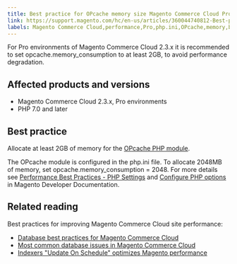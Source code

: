 ```yaml
---
title: Best practice for OPcache memory size Magento Commerce Cloud Pro plan
link: https://support.magento.com/hc/en-us/articles/360044740812-Best-practice-for-OPcache-memory-size-Magento-Commerce-Cloud-Pro-plan
labels: Magento Commerce Cloud,performance,Pro,php.ini,OPcache,memory,best practices,2.3.x,PHP 7.0
---
```


For Pro environments of Magento Commerce Cloud 2.3.x it is recommended to set opcache.memory\_consumption to at least 2GB, to avoid performance degradation. 

 Affected products and versions
------------------------------

 
 * Magento Commerce Cloud 2.3.x, Pro environments
 * PHP 7.0 and later
 
 Best practice
-------------

 Allocate at least 2GB of memory for the [OPcache PHP module](https://www.php.net/manual/en/book.opcache.php). 

 The OPcache module is configured in the php.ini file. To allocate 2048MB of memory, set opcache.memory\_consumption = 2048. For more details see [Performance Best Practices - PHP Settings](https://devdocs.magento.com/guides/v2.3/performance-best-practices/software.html#php-settings) and [Configure PHP options](https://devdocs.magento.com/cloud/project/project-conf-files_magento-app.html#customize-phpini-settings) in Magento Developer Documentation.

 Related reading
---------------

 Best practices for improving Magento Commerce Cloud site performance: 

 
 * [Database best practices for Magento Commerce Cloud](https://support.magento.com/hc/en-us/articles/360041997312-Database-best-practices-for-Magento-Commerce-Cloud)
 * [Most common database issues in Magento Commerce Cloud](https://support.magento.com/hc/en-us/articles/360041739651-Most-common-database-issues-in-Magento-Commerce-Cloud)
 * [Indexers "Update On Schedule" optimizes Magento performance](https://support.magento.com/hc/en-us/articles/360040227191-Indexers-Update-On-Schedule-optimizes-Magento-performance-)
 
  

